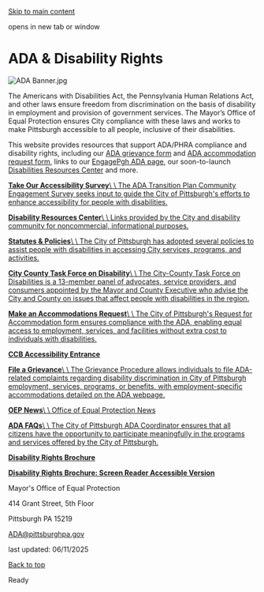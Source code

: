 [Skip to main content](https://www.pittsburghpa.gov/Resident-Services/ADA-Disability-Rights#main-content)

opens in new tab or window

# ADA & Disability Rights

![ADA Banner.jpg](https://www.pittsburghpa.gov/files/assets/city/v/2/mayor/images/office-of-equal-protection/ada-banner-resize.jpg?w=1198&h=400)

The Americans with Disabilities Act, the Pennsylvania Human Relations Act, and other laws ensure freedom from discrimination on the basis of disability in employment and provision of government services. The Mayor’s Office of Equal Protection ensures City compliance with these laws and works to make Pittsburgh accessible to all people, inclusive of their disabilities.

This website provides resources that support ADA/PHRA compliance and disability rights, including our [ADA grievance form](https://us.openforms.com/Form/deff0e88-80a5-41e3-8434-42fae172b0dd) and [ADA accommodation request form](https://us.openforms.com/Form/2a5ae044-7e90-4a42-aae6-04fd61c1de52), links to our [EngagePgh ADA page](https://engage.pittsburghpa.gov/disability-rights-ada), our soon-to-launch [Disabilities Resources Center](https://www.pittsburghpa.gov/Resident-Services/ADA-Disability-Rights/Disability-Resources-Center) and more.

[**Take Our Accessibility Survey**\\
\\
The ADA Transition Plan Community Engagement Survey seeks input to guide the City of Pittsburgh's efforts to enhance accessibility for people with disabilities.](https://www.pittsburghpa.gov/Resident-Services/ADA-Disability-Rights/Take-Our-Accessibility-Survey)

[**Disability Resources Center**\\
\\
Links provided by the City and disability community for noncommercial, informational purposes.](https://www.pittsburghpa.gov/Resident-Services/ADA-Disability-Rights/Disability-Resources-Center)

[**Statutes & Policies**\\
\\
The City of Pittsburgh has adopted several policies to assist people with disabilities in accessing City services, programs, and activities.](https://www.pittsburghpa.gov/Resident-Services/ADA-Disability-Rights/Statutes-Policies)

[**City County Task Force on Disability**\\
\\
The City-County Task Force on Disabilities is a 13-member panel of advocates, service providers, and consumers appointed by the Mayor and County Executive who advise the City and County on issues that affect people with disabilities in the region.](https://www.pittsburghpa.gov/Resident-Services/ADA-Disability-Rights/City-County-Task-Force-on-Disability)

[**Make an Accommodations Request**\\
\\
The City of Pittsburgh's Request for Accommodation form ensures compliance with the ADA, enabling equal access to employment, services, and facilities without extra cost to individuals with disabilities.](https://www.pittsburghpa.gov/Resident-Services/ADA-Disability-Rights/Make-an-Accommodations-Request)

[**CCB Accessibility Entrance**](https://www.pittsburghpa.gov/Resident-Services/ADA-Disability-Rights/CCB-Accessibility-Entrance)

[**File a Grievance**\\
\\
The Grievance Procedure allows individuals to file ADA-related complaints regarding disability discrimination in City of Pittsburgh employment, services, programs, or benefits, with employment-specific accommodations detailed on the ADA webpage.](https://www.pittsburghpa.gov/Resident-Services/ADA-Disability-Rights/File-a-Grievance)

[**OEP News**\\
\\
Office of Equal Protection News](https://www.pittsburghpa.gov/Resident-Services/ADA-Disability-Rights/OEP-News)

[**ADA FAQs**\\
\\
The City of Pittsburgh ADA Coordinator ensures that all citizens have the opportunity to participate meaningfully in the programs and services offered by the City of Pittsburgh.](https://www.pittsburghpa.gov/Resident-Services/ADA-Disability-Rights/ADA-FAQs)

[**Disability Rights Brochure**](https://www.pittsburghpa.gov/Resident-Services/ADA-Disability-Rights/Disability-Rights-Brochure)

[**Disability Rights Brochure: Screen Reader Accessible Version**](https://www.pittsburghpa.gov/Resident-Services/ADA-Disability-Rights/Disability-Rights-Brochure-Screen-Reader-Accessible-Version)

Mayor's Office of Equal Protection

414 Grant Street, 5th Floor

Pittsburgh PA 15219

[ADA@pittsburghpa.gov](mailto:ADA@pittsburghpa.gov)

last updated: 06/11/2025

[Back to top](https://www.pittsburghpa.gov/Resident-Services/ADA-Disability-Rights#body-top)

Ready
